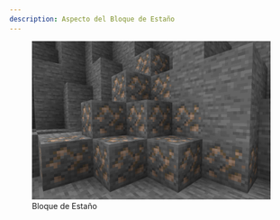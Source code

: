 ```yaml
---
description: Aspecto del Bloque de Estaño
---
```


<figure>
    <img src="/.gitbook\assets\img\item\mineral\block\tin.png" alt="">
    <figcaption>Bloque de Estaño</figcaption>
</figure>
